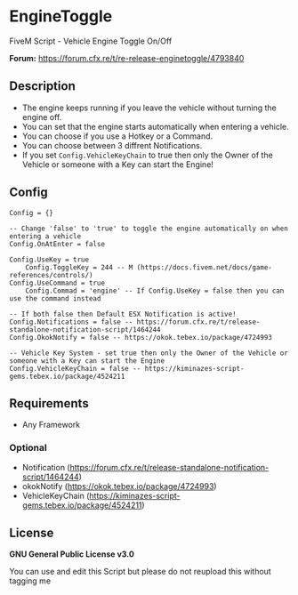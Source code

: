 # EngineToggle
FiveM Script - Vehicle Engine Toggle On/Off

**Forum:** https://forum.cfx.re/t/re-release-enginetoggle/4793840

## Description
* The engine keeps running if you leave the vehicle without turning the engine off.
* You can set that the engine starts automatically when entering a vehicle.
* You can choose if you use a Hotkey or a Command.
* You can choose between 3 diffrent Notifications.
* If you set `Config.VehicleKeyChain` to true then only the Owner of the Vehicle or someone with a Key can start the Engine!

## Config
```
Config = {}

-- Change 'false' to 'true' to toggle the engine automatically on when entering a vehicle
Config.OnAtEnter = false

Config.UseKey = true
    Config.ToggleKey = 244 -- M (https://docs.fivem.net/docs/game-references/controls/)
Config.UseCommand = true
    Config.Commad = 'engine' -- If Config.UseKey = false then you can use the command instead

-- If both false then Default ESX Notification is active!
Config.Notifications = false -- https://forum.cfx.re/t/release-standalone-notification-script/1464244
Config.OkokNotify = false -- https://okok.tebex.io/package/4724993

-- Vehicle Key System - set true then only the Owner of the Vehicle or someone with a Key can start the Engine
Config.VehicleKeyChain = false -- https://kiminazes-script-gems.tebex.io/package/4524211
```

## Requirements
* Any Framework
### Optional
* Notification (https://forum.cfx.re/t/release-standalone-notification-script/1464244)
* okokNotify (https://okok.tebex.io/package/4724993)
* VehicleKeyChain (https://kiminazes-script-gems.tebex.io/package/4524211)

## License
**GNU General Public License v3.0**

You can use and edit this Script but please do not reupload this without tagging me
